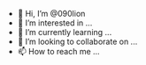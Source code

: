 - 👋 Hi, I’m @090lion
- 👀 I’m interested in ...
- 🌱 I’m currently learning ...
- 💞️ I’m looking to collaborate on ...
- 📫 How to reach me ...

<!---
090lion/090lion is a ✨ special ✨ repository because its `README.md` (this file) appears on your GitHub profile.
You can click the Preview link to take a look at your changes.
--->
